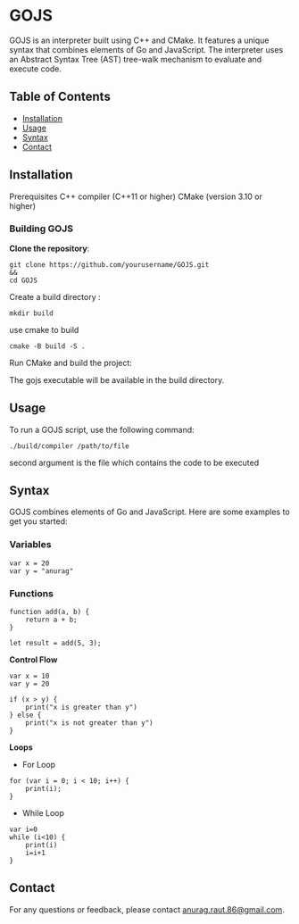 # GOJS
GOJS is an interpreter built using C++ and CMake. It features a unique syntax that combines elements of Go and JavaScript. The interpreter uses an Abstract Syntax Tree (AST) tree-walk mechanism to evaluate and execute code.

## Table of Contents
- [Installation](#installation)  
- [Usage](#usage)  
- [Syntax](#syntax)  
- [Contact](#contact)

## Installation
Prerequisites
C++ compiler (C++11 or higher)
CMake (version 3.10 or higher)
### Building GOJS
**Clone the repository**:

```
git clone https://github.com/yourusername/GOJS.git
&&
cd GOJS
```
Create a build directory :

```
mkdir build
```

use cmake to build
```
cmake -B build -S .
```
Run CMake and build the project:


The gojs executable will be available in the build directory.

## Usage
To run a GOJS script, use the following command:


```
./build/compiler /path/to/file
```
second argument is the file which contains the code to be executed


## Syntax
GOJS combines elements of Go and JavaScript. Here are some examples to get you started:

### Variables

```
var x = 20
var y = "anurag"
```

### Functions
```
function add(a, b) {
    return a + b;
}

let result = add(5, 3);
```
**Control Flow**  
```
var x = 10
var y = 20 

if (x > y) {
    print("x is greater than y")
} else {
    print("x is not greater than y")
}
```

**Loops**
- For Loop
```
for (var i = 0; i < 10; i++) {
    print(i);
}
```

- While Loop
```
var i=0
while (i<10) {
    print(i)
    i=i+1
}
```

## Contact
For any questions or feedback, please contact anurag.raut.86@gmail.com.
